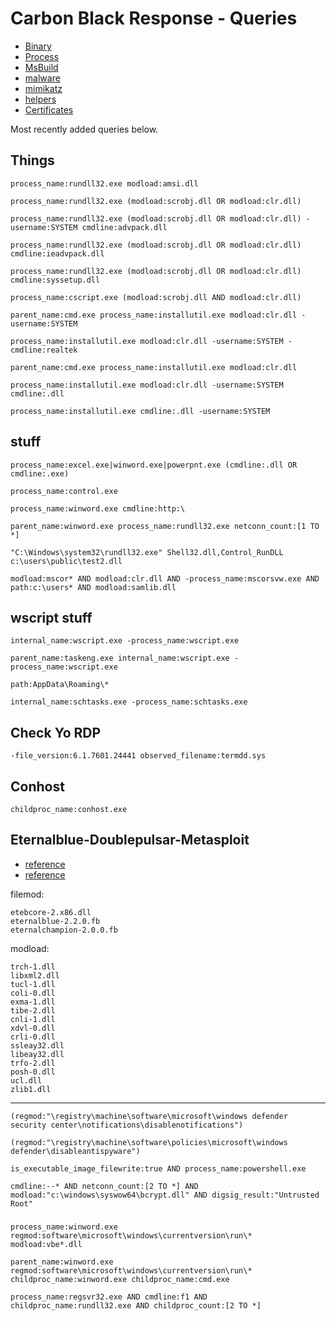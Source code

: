 # Carbon Black Response - Queries

* [Binary](binary.md)
* [Process](process.md)
* [MsBuild](msbuild.md)
* [malware](emotet.md)
* [mimikatz](mimikatz.md)
* [helpers](helpers.md)
* [Certificates](certs.md)

Most recently added queries below.


## Things

 `process_name:rundll32.exe modload:amsi.dll`

`process_name:rundll32.exe (modload:scrobj.dll OR modload:clr.dll)`

`process_name:rundll32.exe (modload:scrobj.dll OR modload:clr.dll) -username:SYSTEM cmdline:advpack.dll`

`process_name:rundll32.exe (modload:scrobj.dll OR modload:clr.dll)  cmdline:ieadvpack.dll`

`process_name:rundll32.exe (modload:scrobj.dll OR modload:clr.dll)  cmdline:syssetup.dll`

`process_name:cscript.exe (modload:scrobj.dll AND modload:clr.dll)`

`parent_name:cmd.exe process_name:installutil.exe modload:clr.dll -username:SYSTEM`

`process_name:installutil.exe modload:clr.dll -username:SYSTEM -cmdline:realtek`

`parent_name:cmd.exe process_name:installutil.exe modload:clr.dll`

`process_name:installutil.exe modload:clr.dll -username:SYSTEM cmdline:.dll`

`process_name:installutil.exe cmdline:.dll -username:SYSTEM`


## stuff

`process_name:excel.exe|winword.exe|powerpnt.exe (cmdline:.dll OR cmdline:.exe)`

`process_name:control.exe`

`process_name:winword.exe cmdline:http:\`

`parent_name:winword.exe process_name:rundll32.exe netconn_count:[1 TO *]`

`"C:\Windows\system32\rundll32.exe" Shell32.dll,Control_RunDLL c:\users\public\test2.dll`


`modload:mscor* AND modload:clr.dll AND -process_name:mscorsvw.exe AND path:c:\users* AND modload:samlib.dll`


## wscript stuff

`internal_name:wscript.exe -process_name:wscript.exe`

`parent_name:taskeng.exe internal_name:wscript.exe -process_name:wscript.exe`

`path:AppData\Roaming\*`

`internal_name:schtasks.exe -process_name:schtasks.exe`

## Check Yo RDP

`-file_version:6.1.7601.24441 observed_filename:termdd.sys`

## Conhost

`childproc_name:conhost.exe`


## Eternalblue-Doublepulsar-Metasploit

- [reference](https://github.com/ElevenPaths/Eternalblue-Doublepulsar-Metasploit/tree/master/deps)
- [reference](https://gist.github.com/misterch0c/08829bc65b208609d455a9f4aeaa2a6c)

filemod:
```
etebcore-2.x86.dll  
eternalblue-2.2.0.fb  
eternalchampion-2.0.0.fb
```

modload:
```
trch-1.dll
libxml2.dll
tucl-1.dll
coli-0.dll
exma-1.dll
tibe-2.dll
cnli-1.dll
xdvl-0.dll
crli-0.dll
ssleay32.dll
libeay32.dll
trfo-2.dll
posh-0.dll
ucl.dll
zlib1.dll
```
_______

`(regmod:"\registry\machine\software\microsoft\windows defender security center\notifications\disablenotifications")`

`(regmod:"\registry\machine\software\policies\microsoft\windows defender\disableantispyware")`

`is_executable_image_filewrite:true AND process_name:powershell.exe`

`cmdline:--* AND netconn_count:[2 TO *] AND modload:"c:\windows\syswow64\bcrypt.dll" AND digsig_result:"Untrusted Root"`

###

`process_name:winword.exe regmod:software\microsoft\windows\currentversion\run\* modload:vbe*.dll`

`parent_name:winword.exe regmod:software\microsoft\windows\currentversion\run\* childproc_name:winword.exe childproc_name:cmd.exe`

`process_name:regsvr32.exe AND cmdline:f1 AND childproc_name:rundll32.exe AND childproc_count:[2 TO *]`

